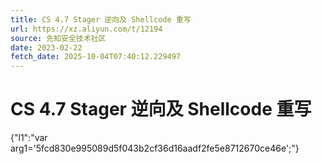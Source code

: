 ```yaml
---
title: CS 4.7 Stager 逆向及 Shellcode 重写
url: https://xz.aliyun.com/t/12194
source: 先知安全技术社区
date: 2023-02-22
fetch_date: 2025-10-04T07:40:12.229497
---
```


# CS 4.7 Stager 逆向及 Shellcode 重写

{"l1":"var arg1='5fcd830e995089d5f043b2cf36d16aadf2fe5e8712670ce46e';"}